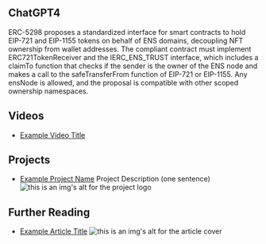 ## ChatGPT4

ERC-5298 proposes a standardized interface for smart contracts to hold EIP-721 and EIP-1155 tokens on behalf of ENS domains, decoupling NFT ownership from wallet addresses. The compliant contract must implement ERC721TokenReceiver and the IERC_ENS_TRUST interface, which includes a claimTo function that checks if the sender is the owner of the ENS node and makes a call to the safeTransferFrom function of EIP-721 or EIP-1155. Any ensNode is allowed, and the proposal is compatible with other scoped ownership namespaces.

## Videos

- [Example Video Title](https://www.youtube.com/watch?v=TDGq4aeevgY)

## Projects

- [Example Project Name](https://xxxx.xxx/xxxxx) Project Description (one sentence) ![this is an img's alt for the project logo](https://xxxx.xxx/project-logo.xxx)

## Further Reading

- [Example Article Title](https://xxxx.xxx/xxxxx) ![this is an img's alt for the article cover](https://xxxx.xxx/article-cover.xxx)
